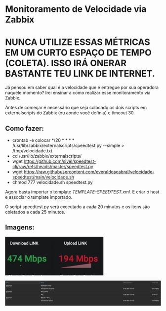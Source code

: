 # Monitoramento de Velocidade via Zabbix

# NUNCA UTILIZE ESSAS MÉTRICAS EM UM CURTO ESPAÇO DE TEMPO (COLETA). ISSO IRÁ ONERAR BASTANTE TEU LINK DE INTERNET. 

Já pensou em saber qual é a velocidade que é entregue por sua operadora naquele momento? Irei ensinar a como realizar esse monitoramento via Zabbix.

Antes de começar é necessário que seja colocado os dois scripts em  externalscripts do Zabbix (ou aonde você definiu) e timeout 30.

## Como fazer:

* crontab -e colocar */20 * * * * /usr/lib/zabbix/externalscripts/speedtest.py --simple  > /tmp/velocidade.txt
* cd /usr/lib/zabbix/externalscripts/
* wget https://github.com/sivel/speedtest-cli/raw/refs/heads/master/speedtest.py
* wget https://raw.githubusercontent.com/everaldoscabral/velocidade-speedtest/main/velocidade.sh
* chmod 777 velocidade.sh speedtest.py

Agora basta importar o template *TEMPLATE-SPEEDTEST.xml.* E criar o host e associar o template importado.

O script speedtest.py será executado a cada 20 minutos e os itens são coletados a cada 25 minutos.

## Imagens:

![grafana.jfif](grafana.jfif)

![zabbix.PNG](zabbix.PNG)
